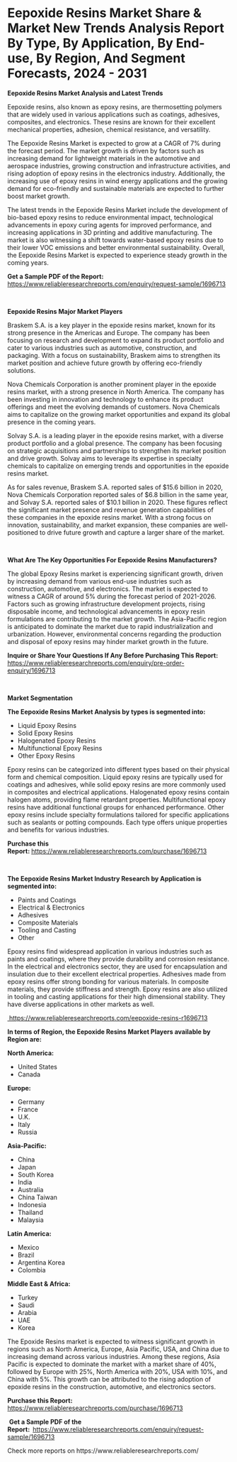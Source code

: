 <p><h1>Eepoxide Resins Market Share & Market New Trends Analysis Report By Type, By Application, By End-use, By Region, And Segment Forecasts, 2024 - 2031</h1></p><p><strong>Eepoxide Resins Market Analysis and Latest Trends</strong></p>
<p><p>Eepoxide resins, also known as epoxy resins, are thermosetting polymers that are widely used in various applications such as coatings, adhesives, composites, and electronics. These resins are known for their excellent mechanical properties, adhesion, chemical resistance, and versatility.</p><p>The Eepoxide Resins Market is expected to grow at a CAGR of 7% during the forecast period. The market growth is driven by factors such as increasing demand for lightweight materials in the automotive and aerospace industries, growing construction and infrastructure activities, and rising adoption of epoxy resins in the electronics industry. Additionally, the increasing use of epoxy resins in wind energy applications and the growing demand for eco-friendly and sustainable materials are expected to further boost market growth.</p><p>The latest trends in the Eepoxide Resins Market include the development of bio-based epoxy resins to reduce environmental impact, technological advancements in epoxy curing agents for improved performance, and increasing applications in 3D printing and additive manufacturing. The market is also witnessing a shift towards water-based epoxy resins due to their lower VOC emissions and better environmental sustainability. Overall, the Eepoxide Resins Market is expected to experience steady growth in the coming years.</p></p>
<p><strong>Get a Sample PDF of the Report:&nbsp;</strong> <a href="https://www.reliableresearchreports.com/enquiry/request-sample/1696713">https://www.reliableresearchreports.com/enquiry/request-sample/1696713</a></p>
<p>&nbsp;</p>
<p><strong>Eepoxide Resins Major Market Players</strong></p>
<p><p>Braskem S.A. is a key player in the epoxide resins market, known for its strong presence in the Americas and Europe. The company has been focusing on research and development to expand its product portfolio and cater to various industries such as automotive, construction, and packaging. With a focus on sustainability, Braskem aims to strengthen its market position and achieve future growth by offering eco-friendly solutions.</p><p>Nova Chemicals Corporation is another prominent player in the epoxide resins market, with a strong presence in North America. The company has been investing in innovation and technology to enhance its product offerings and meet the evolving demands of customers. Nova Chemicals aims to capitalize on the growing market opportunities and expand its global presence in the coming years.</p><p>Solvay S.A. is a leading player in the epoxide resins market, with a diverse product portfolio and a global presence. The company has been focusing on strategic acquisitions and partnerships to strengthen its market position and drive growth. Solvay aims to leverage its expertise in specialty chemicals to capitalize on emerging trends and opportunities in the epoxide resins market.</p><p>As for sales revenue, Braskem S.A. reported sales of $15.6 billion in 2020, Nova Chemicals Corporation reported sales of $6.8 billion in the same year, and Solvay S.A. reported sales of $10.1 billion in 2020. These figures reflect the significant market presence and revenue generation capabilities of these companies in the epoxide resins market. With a strong focus on innovation, sustainability, and market expansion, these companies are well-positioned to drive future growth and capture a larger share of the market.</p></p>
<p>&nbsp;</p>
<p><strong>What Are The Key Opportunities For Eepoxide Resins Manufacturers?</strong></p>
<p><p>The global Epoxy Resins market is experiencing significant growth, driven by increasing demand from various end-use industries such as construction, automotive, and electronics. The market is expected to witness a CAGR of around 5% during the forecast period of 2021-2026. Factors such as growing infrastructure development projects, rising disposable income, and technological advancements in epoxy resin formulations are contributing to the market growth. The Asia-Pacific region is anticipated to dominate the market due to rapid industrialization and urbanization. However, environmental concerns regarding the production and disposal of epoxy resins may hinder market growth in the future.</p></p>
<p><strong>Inquire or Share Your Questions If Any Before Purchasing This Report:</strong> <a href="https://www.reliableresearchreports.com/enquiry/pre-order-enquiry/1696713">https://www.reliableresearchreports.com/enquiry/pre-order-enquiry/1696713</a></p>
<p>&nbsp;</p>
<p><strong>Market Segmentation</strong></p>
<p><strong>The Eepoxide Resins Market Analysis by types is segmented into:</strong></p>
<p><ul><li>Liquid Epoxy Resins</li><li>Solid Epoxy Resins</li><li>Halogenated Epoxy Resins</li><li>Multifunctional Epoxy Resins</li><li>Other Epoxy Resins</li></ul></p>
<p><p>Epoxy resins can be categorized into different types based on their physical form and chemical composition. Liquid epoxy resins are typically used for coatings and adhesives, while solid epoxy resins are more commonly used in composites and electrical applications. Halogenated epoxy resins contain halogen atoms, providing flame retardant properties. Multifunctional epoxy resins have additional functional groups for enhanced performance. Other epoxy resins include specialty formulations tailored for specific applications such as sealants or potting compounds. Each type offers unique properties and benefits for various industries.</p></p>
<p><strong>Purchase this Report:&nbsp;</strong><a href="https://www.reliableresearchreports.com/purchase/1696713">https://www.reliableresearchreports.com/purchase/1696713</a></p>
<p>&nbsp;</p>
<p><strong>The Eepoxide Resins Market Industry Research by Application is segmented into:</strong></p>
<p><ul><li>Paints and Coatings</li><li>Electrical & Electronics</li><li>Adhesives</li><li>Composite Materials</li><li>Tooling and Casting</li><li>Other</li></ul></p>
<p><p>Epoxy resins find widespread application in various industries such as paints and coatings, where they provide durability and corrosion resistance. In the electrical and electronics sector, they are used for encapsulation and insulation due to their excellent electrical properties. Adhesives made from epoxy resins offer strong bonding for various materials. In composite materials, they provide stiffness and strength. Epoxy resins are also utilized in tooling and casting applications for their high dimensional stability. They have diverse applications in other markets as well.</p></p>
<p><a href="https://www.reliableresearchreports.com/eepoxide-resins-r1696713">&nbsp;https://www.reliableresearchreports.com/eepoxide-resins-r1696713</a></p>
<p><strong>In terms of Region, the Eepoxide Resins Market Players available by Region are:</strong></p>
<p>
    <p> <strong> North America: </strong>
        <ul>
            <li>United States</li>
            <li>Canada</li>
        </ul>
        </p> 
    <p> <strong> Europe: </strong>
        <ul>
            <li>Germany</li>
            <li>France</li>
            <li>U.K.</li>
            <li>Italy</li>
            <li>Russia</li>
        </ul>
        </p> 
    <p> <strong> Asia-Pacific: </strong>
        <ul>
            <li>China</li>
            <li>Japan</li>
            <li>South Korea</li>
            <li>India</li>
            <li>Australia</li>
            <li>China Taiwan</li>
            <li>Indonesia</li>
            <li>Thailand</li>
            <li>Malaysia</li>
        </ul>
        </p> 
    <p> <strong> Latin America: </strong>
        <ul>
            <li>Mexico</li>
            <li>Brazil</li>
            <li>Argentina Korea</li>
            <li>Colombia</li>
        </ul>
        </p> 
    <p> <strong> Middle East & Africa: </strong>
        <ul>
            <li>Turkey</li>
            <li>Saudi</li>
            <li>Arabia</li>
            <li>UAE</li>
            <li>Korea</li>
        </ul>
    </p>
    </p>
<p><p>The Epoxide Resins market is expected to witness significant growth in regions such as North America, Europe, Asia Pacific, USA, and China due to increasing demand across various industries. Among these regions, Asia Pacific is expected to dominate the market with a market share of 40%, followed by Europe with 25%, North America with 20%, USA with 10%, and China with 5%. This growth can be attributed to the rising adoption of epoxide resins in the construction, automotive, and electronics sectors.</p></p>
<p><strong>Purchase this Report: </strong><a href="https://www.reliableresearchreports.com/purchase/1696713">https://www.reliableresearchreports.com/purchase/1696713</a></p>
<p>&nbsp;<strong>Get a Sample PDF of the Report:&nbsp;&nbsp;</strong><a href="https://www.reliableresearchreports.com/enquiry/request-sample/1696713">https://www.reliableresearchreports.com/enquiry/request-sample/1696713</a></p>
<p><strong></strong></p>
<p>Check more reports on https://www.reliableresearchreports.com/</p>